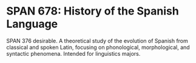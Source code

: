 # SPAN 678: History of the Spanish Language

SPAN 376 desirable. A theoretical study of the evolution of Spanish from classical and spoken Latin, focusing on phonological, morphological, and syntactic phenomena. Intended for linguistics majors.